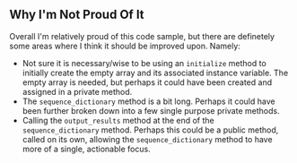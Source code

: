 ## Why I'm Not Proud Of It

Overall I'm relatively proud of this code sample, but there are definetely some areas where I think it should be improved upon.  Namely: 

- Not sure it is necessary/wise to be using an `initialize` method to initially create the empty array and its associated instance variable.  The empty array is needed, but perhaps it could have been created and assigned in a private method.
- The `sequence_dictionary` method is a bit long.  Perhaps it could have been further broken down into a few single purpose private methods.
- Calling the `output_results` method at the end of the `sequence_dictionary` method.  Perhaps this could be a public method, called on its own, allowing the `sequence_dictionary` method to have more of a single, actionable focus.